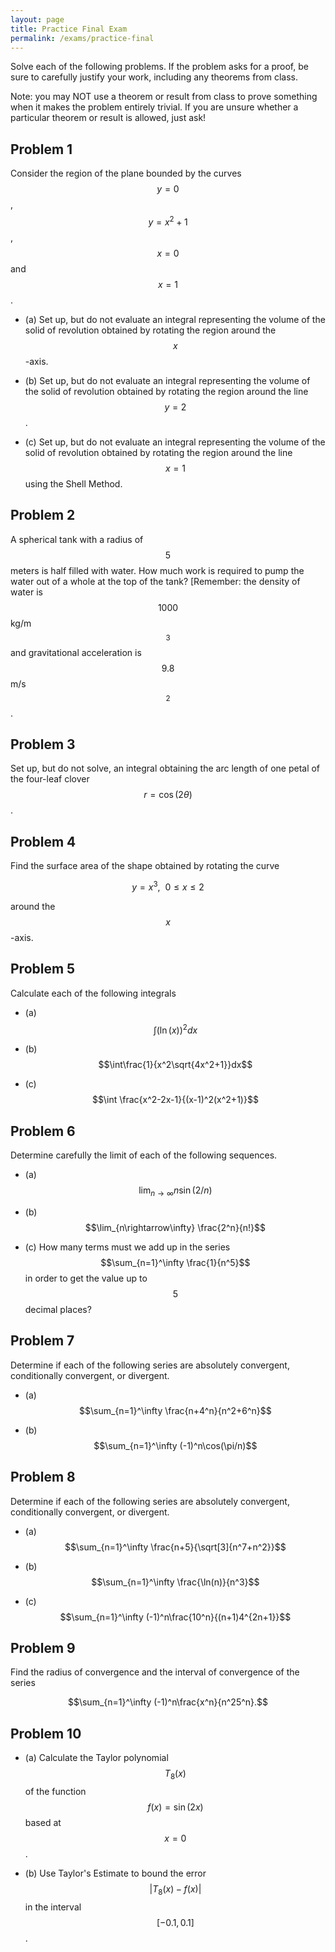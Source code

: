 ```yaml
---
layout: page
title: Practice Final Exam
permalink: /exams/practice-final
---
```


Solve each of the following problems.
If the problem asks for a proof, be sure to carefully justify your work, including any theorems from class.

Note: you may NOT use a theorem or result from class to prove something when it makes the problem entirely trivial.  If you are unsure whether a particular theorem or result is allowed, just ask!

## Problem 1

Consider the region of the plane bounded by the curves $$y=0$$, $$y=x^2+1$$, $$x=0$$ and $$x=1$$.

* (a) Set up, but do not evaluate an integral representing the volume of the solid of revolution obtained by rotating the region around the $$x$$-axis.

* (b) Set up, but do not evaluate an integral representing the volume of the solid of revolution obtained by rotating the region around the line $$y=2$$.

* (c) Set up, but do not evaluate an integral representing the volume of the solid of revolution obtained by rotating the region around the line $$x=1$$ using the Shell Method.

## Problem 2

A spherical tank with a radius of $$5$$ meters is half filled with water.  How much work is required to pump the water out of a whole at the top of the tank?  [Remember: the density of water is $$1000$$ kg/m$$^3$$ and gravitational acceleration is $$9.8$$ m/s$$^2$$.

## Problem 3

Set up, but do not solve, an integral obtaining the arc length of one petal of the four-leaf clover $$r=\cos(2\theta)$$.

## Problem 4

Find the surface area of the shape obtained by rotating the curve

$$y=x^3,\ \ 0\leq x\leq 2$$

around the $$x$$-axis.

## Problem 5

Calculate each of the following integrals

* (a) $$\int (\ln(x))^2dx$$

* (b) $$\int\frac{1}{x^2\sqrt{4x^2+1}}dx$$

* (c) $$\int \frac{x^2-2x-1}{(x-1)^2(x^2+1)}$$

## Problem 6

Determine carefully the limit of each of the following sequences.

* (a) $$\lim_{n\rightarrow\infty} n\sin(2/n)$$

* (b) $$\lim_{n\rightarrow\infty} \frac{2^n}{n!}$$

* (c) How many terms must we add up in the series $$\sum_{n=1}^\infty \frac{1}{n^5}$$ in order to get the value up to $$5$$ decimal places?

## Problem 7

Determine if each of the following series are absolutely convergent, conditionally convergent, or divergent.

* (a) $$\sum_{n=1}^\infty \frac{n+4^n}{n^2+6^n}$$

* (b) $$\sum_{n=1}^\infty (-1)^n\cos(\pi/n)$$

## Problem 8

Determine if each of the following series are absolutely convergent, conditionally convergent, or divergent.

* (a) $$\sum_{n=1}^\infty \frac{n+5}{\sqrt[3]{n^7+n^2}}$$

* (b) $$\sum_{n=1}^\infty \frac{\ln(n)}{n^3}$$

* (c) $$\sum_{n=1}^\infty (-1)^n\frac{10^n}{(n+1)4^{2n+1}}$$

## Problem 9

Find the radius of convergence and the interval of convergence of the series

$$\sum_{n=1}^\infty (-1)^n\frac{x^n}{n^25^n}.$$

## Problem 10

* (a) Calculate the Taylor polynomial $$T_8(x)$$ of the function $$f(x)=\sin(2x)$$ based at $$x=0$$.

* (b) Use Taylor's Estimate to bound the error $$\lvert T_8(x)-f(x)\rvert $$ in the interval $$[-0.1,0.1]$$.


